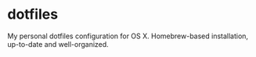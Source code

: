 # dotfiles
My personal dotfiles configuration for OS X. Homebrew-based installation, up-to-date and well-organized. 
